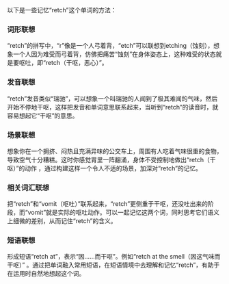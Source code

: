 以下是一些记忆“retch”这个单词的方法：

### 词形联想
“retch”的拼写中，“r”像是一个人弓着背，“etch”可以联想到etching（蚀刻），想象一个人因为难受而弓着背，仿佛把痛苦“蚀刻”在身体姿态上，这种难受的状态就是要呕吐，即“retch（干呕，恶心）”。

### 发音联想
“retch”发音类似“瑞驰”，可以想象一个叫瑞驰的人闻到了极其难闻的气味，然后开始不停地干呕，这样把发音和单词意思联系起来，当听到“retch”的读音时，就容易想起它“干呕”的意思。

### 场景联想
想象你在一个拥挤、闷热且充满异味的公交车上，周围有人吃着气味很重的食物，导致空气十分糟糕。这时你感觉胃里一阵翻涌，身体不受控制地做出“retch（干呕）”的动作 ，通过构建这样一个令人不适的场景，加深对“retch”的记忆。

### 相关词汇联想
把“retch”和“vomit（呕吐）”联系起来，“retch”更侧重于干呕，还没吐出来的阶段，而“vomit”就是实际的呕吐动作。可以一起记忆这两个词，同时思考它们语义上细微的差别，从而记住“retch”的含义。

### 短语联想
形成短语“retch at”，表示“因……而干呕”。例如“retch at the smell（因这气味而干呕）” 。通过把单词融入常用短语，在短语情境中去理解和记忆“retch”，有助于在运用时自然地想起这个词。 